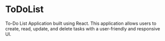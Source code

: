 # ToDoList
 To-Do List Application built using React. This application allows users to create, read, update, and delete tasks with a user-friendly and responsive UI.
